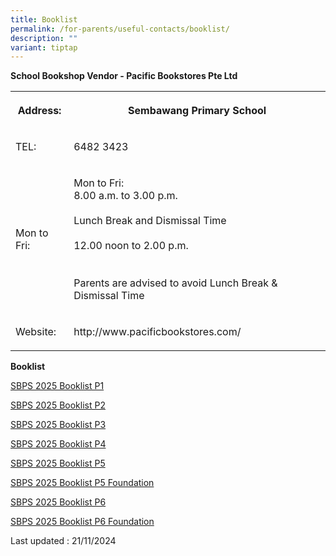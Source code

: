 ```yaml
---
title: Booklist
permalink: /for-parents/useful-contacts/booklist/
description: ""
variant: tiptap
---
```

<p><strong>School Bookshop Vendor - Pacific Bookstores Pte Ltd</strong>
</p>
<table style="minWidth: 50px">
<colgroup>
<col>
<col>
</colgroup>
<tbody>
<tr>
<th rowspan="1" colspan="1">
<p>Address:</p>
</th>
<th rowspan="1" colspan="1">
<p>Sembawang Primary School</p>
</th>
</tr>
<tr>
<td rowspan="1" colspan="1">
<p>TEL:</p>
</td>
<td rowspan="1" colspan="1">
<p>6482 3423</p>
</td>
</tr>
<tr>
<td rowspan="1" colspan="1">
<p>Mon to Fri:</p>
</td>
<td rowspan="1" colspan="1">
<p>Mon to Fri:
<br>8.00 a.m. to 3.00 p.m.
<br>
<br>Lunch Break and Dismissal Time
<br>
<br>12.00 noon to 2.00 p.m.
<br>
<br>
<br>Parents are advised to avoid Lunch Break &amp; Dismissal Time</p>
</td>
</tr>
<tr>
<td rowspan="1" colspan="1">
<p>Website:</p>
</td>
<td rowspan="1" colspan="1">
<p>http://www.pacificbookstores.com/</p>
</td>
</tr>
</tbody>
</table>
<p><strong>Booklist</strong>
</p>
<p><a href="/files/P1_2025.pdf" rel="noopener nofollow" target="_blank">SBPS 2025 Booklist P1</a>
</p>
<p><a href="/files/P2_2025.pdf" rel="noopener nofollow" target="_blank">SBPS 2025 Booklist P2</a>
</p>
<p><a href="/files/P3_2025.pdf" rel="noopener nofollow" target="_blank">SBPS 2025 Booklist P3</a>
</p>
<p><a href="/files/P4_2025.pdf" rel="noopener nofollow" target="_blank">SBPS 2025 Booklist P4</a>
</p>
<p><a href="/files/P5_2025.pdf" rel="noopener nofollow" target="_blank">SBPS 2025 Booklist P5</a>
</p>
<p><a href="/files/P5__FDN__2025.pdf" rel="noopener nofollow" target="_blank">SBPS 2025 Booklist P5 Foundation</a>
</p>
<p><a href="/files/P6_2025.pdf" rel="noopener nofollow" target="_blank">SBPS 2025 Booklist P6</a>
</p>
<p><a href="/files/P6__FDN__2025.pdf" rel="noopener nofollow" target="_blank">SBPS 2025 Booklist P6 Foundation</a>
</p>
<p>Last updated : 21/11/2024</p>